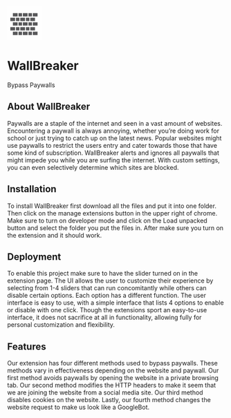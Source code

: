 <div>
  <a href="https://github.com/othneildrew/Best-README-Template">
    <img src="icon1.png" alt="Logo" width="80" height="80">
  </a>
</div>





# WallBreaker

Bypass Paywalls
## About WallBreaker
Paywalls are a staple of the internet and seen in a vast amount of websites.
Encountering a paywall is always annoying, whether you’re doing work for school or
just trying to catch up on the latest news. Popular websites might use paywalls to 
restrict the users entry and cater towards 
those that have some kind of subscription. WallBreaker alerts and ignores all paywalls 
that might impede you while you are surfing the internet.
With custom settings, you can even selectively determine which sites are blocked.
## Installation

To install WallBreaker first download all the files and put it into one folder. 
Then click on the manage extensions button in the upper right of chrome. Make sure
to turn on developer mode and click on the Load unpacked button and select the folder 
you put the files in. After make sure you turn on the extension and it should work.
## Deployment

To enable this project make sure to have the slider turned on in the extension page.
The UI allows the user to customize their experience by selecting from 1-4 sliders 
that can run concomitantly while others can disable certain options. 
Each option has a different function. The user interface is easy to use, with a 
simple interface that lists 4 options to enable or disable with one click. Though
the extensions sport an easy-to-use interface, it does not sacrifice at all in 
functionality, allowing fully for personal customization and flexibility. 



## Features

Our extension has four different methods used to bypass paywalls. These methods 
vary in effectiveness depending on the website and paywall. Our first 
method avoids paywalls by opening the website in a private browsing tab. 
Our second method modifies the HTTP headers to make it seem that we are 
joining the website from a social media site. Our third method disables
cookies on the website. Lastly, our fourth method changes the website 
request to make us look like a GoogleBot. 
